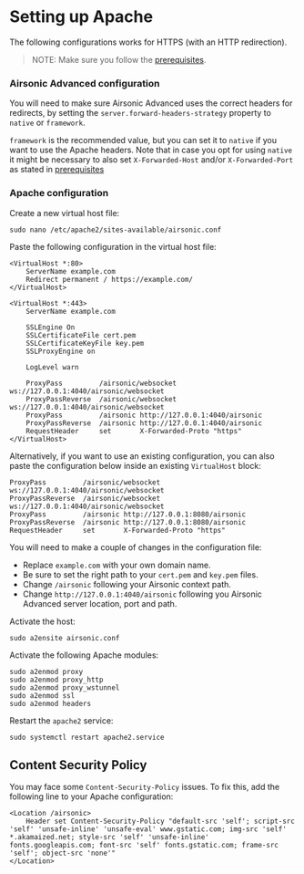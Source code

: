 # Setting up Apache

The following configurations works for HTTPS (with an HTTP redirection).

> NOTE: Make sure you follow the [prerequisites](./README.md).

### Airsonic Advanced configuration

You will need to make sure Airsonic Advanced uses the correct headers for redirects, by setting the `server.forward-headers-strategy` property to `native` or `framework`.

`framework` is the recommended value, but you can set it to `native` if you want to use the Apache headers.
Note that in case you opt for using `native` it might be necessary to also set `X-Forwarded-Host` and/or `X-Forwarded-Port` as stated in [prerequisites](./README.md)

### Apache configuration

Create a new virtual host file:

```
sudo nano /etc/apache2/sites-available/airsonic.conf
```

Paste the following configuration in the virtual host file:

```
<VirtualHost *:80>
    ServerName example.com
    Redirect permanent / https://example.com/
</VirtualHost>

<VirtualHost *:443>
    ServerName example.com

    SSLEngine On
    SSLCertificateFile cert.pem
    SSLCertificateKeyFile key.pem
    SSLProxyEngine on

    LogLevel warn
    
    ProxyPass         /airsonic/websocket ws://127.0.0.1:4040/airsonic/websocket
    ProxyPassReverse  /airsonic/websocket ws://127.0.0.1:4040/airsonic/websocket
    ProxyPass         /airsonic http://127.0.0.1:4040/airsonic
    ProxyPassReverse  /airsonic http://127.0.0.1:4040/airsonic
    RequestHeader     set       X-Forwarded-Proto "https"
</VirtualHost>
```

Alternatively, if you want to use an existing configuration, you can also paste the configuration below inside an existing `VirtualHost` block:

```
ProxyPass         /airsonic/websocket ws://127.0.0.1:4040/airsonic/websocket
ProxyPassReverse  /airsonic/websocket ws://127.0.0.1:4040/airsonic/websocket
ProxyPass         /airsonic http://127.0.0.1:8080/airsonic
ProxyPassReverse  /airsonic http://127.0.0.1:8080/airsonic
RequestHeader     set       X-Forwarded-Proto "https"
```
You will need to make a couple of changes in the configuration file:

- Replace `example.com` with your own domain name.
- Be sure to set the right path to your `cert.pem` and `key.pem` files.
- Change `/airsonic` following your Airsonic context path.
- Change `http://127.0.0.1:4040/airsonic` following you Airsonic Advanced server location, port and path.

Activate the host:

```
sudo a2ensite airsonic.conf
```

Activate the following Apache modules:

```
sudo a2enmod proxy
sudo a2enmod proxy_http
sudo a2enmod proxy_wstunnel
sudo a2enmod ssl
sudo a2enmod headers
```

Restart the `apache2` service:

```
sudo systemctl restart apache2.service
```

## Content Security Policy

You may face some `Content-Security-Policy` issues. To fix this, add the following line to your Apache configuration:

```
<Location /airsonic>
    Header set Content-Security-Policy "default-src 'self'; script-src 'self' 'unsafe-inline' 'unsafe-eval' www.gstatic.com; img-src 'self' *.akamaized.net; style-src 'self' 'unsafe-inline' fonts.googleapis.com; font-src 'self' fonts.gstatic.com; frame-src 'self'; object-src 'none'"
</Location>
```

